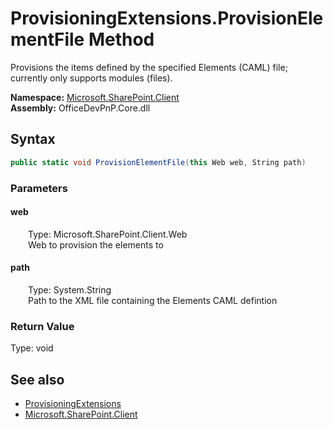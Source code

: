 # ProvisioningExtensions.ProvisionElementFile Method  
 Provisions the items defined by the specified Elements (CAML) file; currently only supports modules (files).   

**Namespace:** [Microsoft.SharePoint.Client](Microsoft.SharePoint.Client.md)  
**Assembly:** OfficeDevPnP.Core.dll  
## Syntax
```C#
public static void ProvisionElementFile(this Web web, String path)
```
### Parameters
#### web  
&emsp;&emsp;Type: Microsoft.SharePoint.Client.Web  
&emsp;&emsp;Web to provision the elements to  

  

#### path  
&emsp;&emsp;Type: System.String  
&emsp;&emsp;Path to the XML file containing the Elements CAML defintion  

  

### Return Value
Type: void  

## See also
- [ProvisioningExtensions](Microsoft.SharePoint.Client.ProvisioningExtensions.md) 
- [Microsoft.SharePoint.Client](Microsoft.SharePoint.Client.md) 
